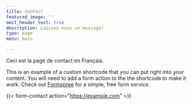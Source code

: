 ```yaml
---
title: Contact
featured_image: ''
omit_header_text: true
description: Laissez-nous un message!
type: page
menu: main

---
```


Ceci est la page de contact en Français.

This is an example of a custom shortcode that you can put right into your
content. You will need to add a form action to the the shortcode to make it
work. Check out [Formspree](https://formspree.io/) for a simple, free form
service.

{{< form-contact action="https://example.com" >}}
